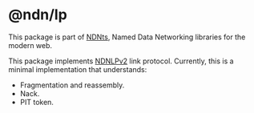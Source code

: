# @ndn/lp

This package is part of [NDNts](https://yoursunny.com/p/NDNts/), Named Data Networking libraries for the modern web.

This package implements [NDNLPv2](https://redmine.named-data.net/projects/nfd/wiki/NDNLPv2) link protocol.
Currently, this is a minimal implementation that understands:

* Fragmentation and reassembly.
* Nack.
* PIT token.
